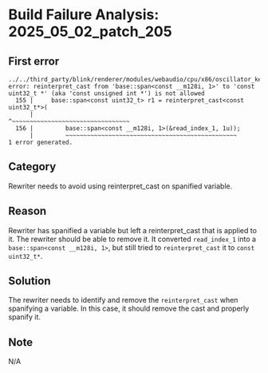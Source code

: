 # Build Failure Analysis: 2025_05_02_patch_205

## First error

```
../../third_party/blink/renderer/modules/webaudio/cpu/x86/oscillator_kernel_sse2.cc:155:37: error: reinterpret_cast from 'base::span<const __m128i, 1>' to 'const uint32_t *' (aka 'const unsigned int *') is not allowed
  155 |     base::span<const uint32_t> r1 = reinterpret_cast<const uint32_t*>(
      |                                     ^~~~~~~~~~~~~~~~~~~~~~~~~~~~~~~~~~
  156 |         base::span<const __m128i, 1>(&read_index_1, 1u));
      |         ~~~~~~~~~~~~~~~~~~~~~~~~~~~~~~~~~~~~~~~~~~~~~~~~
1 error generated.
```

## Category
Rewriter needs to avoid using reinterpret_cast on spanified variable.

## Reason
Rewriter has spanified a variable but left a reinterpret_cast that is applied to it. The rewriter should be able to remove it. It converted `read_index_1` into a `base::span<const __m128i, 1>`, but still tried to `reinterpret_cast` it to `const uint32_t*`.

## Solution
The rewriter needs to identify and remove the `reinterpret_cast` when spanifying a variable. In this case, it should remove the cast and properly spanify it.

## Note
N/A
